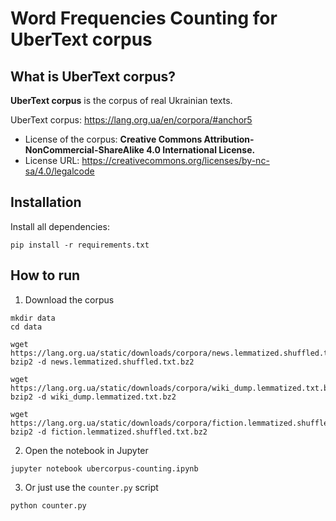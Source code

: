 # Word Frequencies Counting for UberText corpus

## What is UberText corpus?

**UberText corpus** is the corpus of real Ukrainian texts.

UberText corpus: https://lang.org.ua/en/corpora/#anchor5

- License of the corpus: **Creative Commons Attribution-NonCommercial-ShareAlike 4.0 International License.**
- License URL: https://creativecommons.org/licenses/by-nc-sa/4.0/legalcode

## Installation

Install all dependencies:

```shell
pip install -r requirements.txt
```

## How to run

1) Download the corpus

```shell
mkdir data
cd data

wget https://lang.org.ua/static/downloads/corpora/news.lemmatized.shuffled.txt.bz2
bzip2 -d news.lemmatized.shuffled.txt.bz2

wget https://lang.org.ua/static/downloads/corpora/wiki_dump.lemmatized.txt.bz2
bzip2 -d wiki_dump.lemmatized.txt.bz2

wget https://lang.org.ua/static/downloads/corpora/fiction.lemmatized.shuffled.txt.bz2
bzip2 -d fiction.lemmatized.shuffled.txt.bz2
```

2) Open the notebook in Jupyter

```shell
jupyter notebook ubercorpus-counting.ipynb
```

3) Or just use the `counter.py` script

```shell
python counter.py
```
